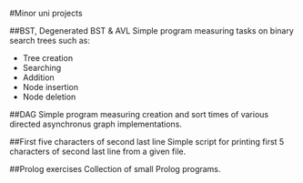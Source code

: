#Minor uni projects

##BST, Degenerated BST & AVL
Simple program measuring tasks on binary search trees such as:
- Tree creation 
- Searching
- Addition
- Node insertion
- Node deletion

##DAG
Simple program measuring creation and sort times of various directed asynchronus graph implementations.  

##First five characters of second last line 
Simple script for printing first 5 characters of second last line from a given file.

##Prolog exercises
Collection of small Prolog programs.